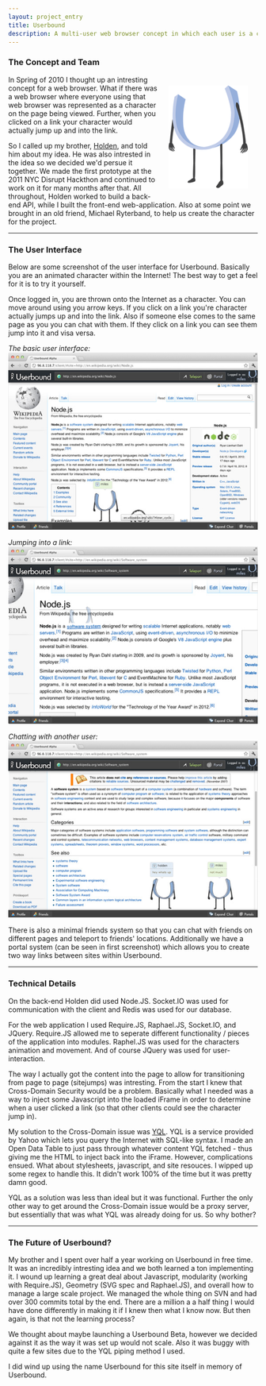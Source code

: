 ```yaml
---
layout: project_entry
title: Userbound
description: A multi-user web browser concept in which each user is a character. You can chat with other users on the same page as you. Clicking on a link makes your character jump up and into the link.
---
```

### The Concept and Team
<div style="float: right; padding: 20px"><img alt="The Character" src="/images/userbound-character.png"/></div>
In Spring of 2010 I thought up an intresting concept for a web browser. What if there was a web browser where everyone using that web browser was represented as a character on the page being viewed. Further, when you clicked on a link your character would actually jump up and into the link.

So I called up my brother, [Holden](https://github.com/hs89), and told him about my idea. He was also intrested in the idea so we decided we'd persue it together. We made the first prototype at the 2011 NYC Disrupt Hackthon and continued to work on it for many months after that. All throughout, Holden worked to build a back-end API, while I built the front-end web-application. Also at some point we brought in an old friend, Michael Ryterband, to help us create the character for the project.

<hr class="dotted" />

### The User Interface
Below are some screenshot of the user interface for Userbound. Basically you are an animated character within the Internet! The best way to get a feel for it is to try it yourself.

Once logged in, you are thrown onto the Internet as a character. You can move around using you arrow keys.  If you click on a link you're character actually jumps up and into the link. Also if someone else comes to the same page as you you can chat with them. If they click on a link you can see them jump into it and visa versa.

*The basic user interface:*
<a href="/images/userbound-shot-a.png"><img alt="Userbound Interface" src="/images/userbound-shot-a-thumb.jpg" /></a>

*Jumping into a link:*
<a href="/images/userbound-shot-b.png"><img alt="Link Jump in the Userbound Interface" src="/images/userbound-shot-b-thumb.jpg" /></a>

*Chatting with another user:*
<a href="/images/userbound-shot-c.png"><img alt="Chatting with Another User in the Userbound Interface" src="/images/userbound-shot-c-thumb.jpg" /></a>

There is also a minimal friends system so that you can chat with friends on different pages and teleport to friends' locations. Additionally we have a portal system (can be seen in first screenshot) which allows you to create two way links between sites within Userbound.

<hr class="dotted" />

### Technical Details
On the back-end Holden did used Node.JS. Socket.IO was used for communication with the client and Redis was used for our database.  

For the web application I used Require.JS, Raphael.JS, Socket.IO, and JQuery. Require.JS allowed me to seperate different functionality / pieces of the application into modules. Raphel.JS was used for the characters animation and movement. And of course JQuery was used for user-interaction.

The way I actually got the content into the page to allow for transitioning from page to page (sitejumps) was intresting. From the start I knew that Cross-Domain Security would be a problem. Basically what I needed was a way to inject some Javascript into the loaded iFrame in order to determine when a user clicked a link (so that other clients could see the character jump in).

My solution to the Cross-Domain issue was [YQL](http://develop.yahoo.com/yql). YQL is a service provided by Yahoo which lets you query the Internet with SQL-like syntax. I made an Open Data Table to just pass through whatever content YQL fetched - thus giving me the HTML to inject back into the iFrame. However, complications ensued. What about stylesheets, javascript, and site resouces. I wipped up some regex to handle this. It didn't work 100% of the time but it was pretty damn good.

YQL as a solution was less than ideal but it was functional. Further the only other way to get around the Cross-Domain issue would be a proxy server, but essentially that was what YQL was already doing for us. So why bother?

<hr class="dotted" />

### The Future of Userbound?
My brother and I spent over half a year working on Userbound in free time. It was an incredibly intresting idea and we both learned a ton implementing it. I wound up learning a great deal about Javascript, modularity (working with Require.JS), Geometry (SVG spec and Raphael.JS), and overall how to manage a large scale project.  We managed the whole thing on SVN and had over 300 commits total by the end.  There are a million a a half thing I would have done differently in making it if I knew then what I know now. But then again, is that not the learning process? 

We thought about maybe launching a Userbound Beta, however we decided against it as the way it was set up would not scale. Also it was buggy with quite a few sites due to the YQL piping method I used.

I did wind up using the name Userbound for this site itself in memory of Userbound.
